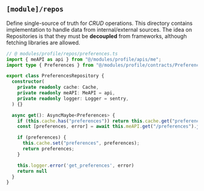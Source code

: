 ## `[module]/repos`

Define single-source of truth for _CRUD_ operations. This directory contains implementation to handle data from internal/external sources. The idea on Repositories is that they must be **decoupled** from frameworks, although fetching libraries are allowed.

```ts
// @ modules/profile/repos/preferences.ts
import { meAPI as api } from "@/modules/profile/apis/me";
import type { Preferences } from "@/modules/profile/contracts/Preferences";

export class PreferencesRepository {
  constructor(
    private readonly cache: Cache,
    private readonly meAPI: MeAPI = api,
    private readonly logger: Logger = sentry,
  ) {}

  async get(): AsyncMaybe<Preferences> {
    if (this.cache.has("preferences")) return this.cache.get("preferences");
    const [preferences, error] = await this.meAPI.get("/preferences").json();

    if (preferences) {
      this.cache.set("preferences", preferences);
      return preferences;
    }

    this.logger.error('get_preferences', error)
    return null
  }
}
```
